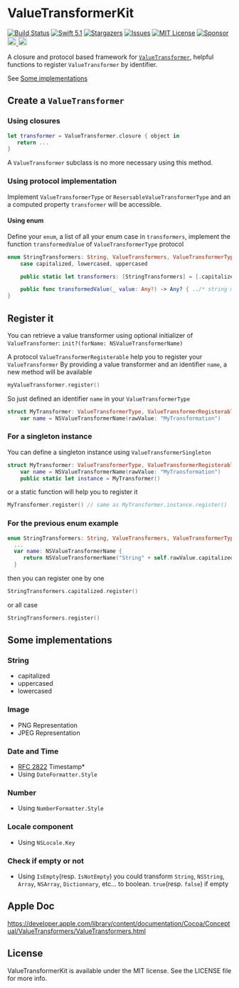 # ValueTransformerKit

[![Build Status][build-shield]][build-url]
[![Swift 5.1][swift-shield]][swift-url]
[![Stargazers][stars-shield]][stars-url]
[![Issues][issues-shield]][issues-url]
[![MIT License][license-shield]][license-url]
[![Sponsor][sponsor-shield]][sponsor-url]
<a href="https://www.patreon.com/phimage">
<img src="https://c5.patreon.com/external/logo/become_a_patron_button.png" alt="Become a Patron!" height="20">
</a>
<a href="https://paypal.me/ericphimage">
<img src="https://buymecoffee.intm.org/img/button-paypal-white.png" alt="Buy me a coffee" height="20">
</a>

A closure and protocol based framework for [`ValueTransformer`](https://developer.apple.com/library/content/documentation/Cocoa/Conceptual/ValueTransformers/ValueTransformers.html), helpful functions to register `ValueTransformer` by identifier.

See [Some implementations](#some-implementations)

## Create a `ValueTransformer`
### Using closures
```swift
let transformer = ValueTransformer.closure { object in
   return ...
}
```
A `ValueTransformer` subclass is no more necessary using this method.

### Using protocol implementation
Implement `ValueTransformerType` or `ResersableValueTransformerType` and an a computed property `transformer` will be accessible.

#### Using enum
Define your `enum`, a list of all your enum case in `transformers`, implement the function `transformedValue` of `ValueTransformerType` protocol
```swift
enum StringTransformers: String, ValueTransformers, ValueTransformerType {
    case capitalized, lowercased, uppercased

    public static let transformers: [StringTransformers] = [.capitalized, .lowercased, .uppercased]

    public func transformedValue(_ value: Any?) -> Any? { ../* string manipulation */ }
}
```

## Register it
You can retrieve a value transformer using optional initializer of `ValueTransformer`: `init?(forName: NSValueTransformerName)`

A protocol `ValueTransformerRegisterable` help you to register your  `ValueTransformer`
By providing a value transformer and an identifier `name`, a new method will be available
```swift
myValueTransformer.register()
```

So just defined an identifier `name` in your `ValueTransformerType`
```swift
struct MyTransformer: ValueTransformerType, ValueTransformerRegisterable {
    var name = NSValueTransformerName(rawValue: "MyTransformation")
```

### For a singleton instance
You can define a singleton instance using `ValueTransformerSingleton`
```swift
struct MyTransformer: ValueTransformerType, ValueTransformerRegisterable, ValueTransformerSingleton {
    var name = NSValueTransformerName(rawValue: "MyTransformation")
    public static let instance = MyTransformer()
```
or a static function will help you to register it
```swift
MyTransformer.register() // same as MyTransformer.instance.register()
```

### For the previous enum example
```swift
enum StringTransformers: String, ValueTransformers, ValueTransformerType {
  ...
  var name: NSValueTransformerName {
     return NSValueTransformerName("String" + self.rawValue.capitalized)
  }
```
then you can register one by one
```swift
StringTransformers.capitalized.register()
```
or all case
```swift
StringTransformers.register()
```

## Some implementations ##

### String

- capitalized
- uppercased
- lowercased

### Image

- PNG Representation
- JPEG Representation

### Date and Time

- [RFC 2822](https://www.ietf.org/rfc/rfc2822) Timestamp*
- Using  `DateFormatter.Style`

### Number

- Using `NumberFormatter.Style`

### Locale component

- Using `NSLocale.Key`

### Check if empty or not

- Using `IsEmpty`(resp. `IsNotEmpty`) you could transform `String`, `NSString`, `Array`, `NSArray`, `Dictionnary`, etc... to boolean. `true`(resp. `false`) if empty

## Apple Doc
https://developer.apple.com/library/content/documentation/Cocoa/Conceptual/ValueTransformers/ValueTransformers.html

## License

ValueTransformerKit is available under the MIT license. See the LICENSE file for more info.

<!-- MARKDOWN LINKS & IMAGES -->
<!-- https://www.markdownguide.org/basic-syntax/#reference-style-links -->
[stars-shield]: https://img.shields.io/github/stars/phimage/ValueTransformerKit.svg?style=flat
[stars-url]: https://github.com/phimage/ValueTransformerKit/stargazers
[issues-shield]: https://img.shields.io/github/issues/phimage/ValueTransformerKit.svg?style=flat
[issues-url]: https://github.com/phimage/ValueTransformerKit/issues
[license-shield]: https://img.shields.io/github/license/phimage/ValueTransformerKit.svg?style=flat
[license-url]: https://github.com/phimage/ValueTransformerKit/blob/master/LICENSE
[swift-shield]: https://img.shields.io/badge/Swift-5.1-orange.svg?style=flat
[swift-url]: https://developer.apple.com/swift/
[build-shield]: https://github.com/phimage/ValueTransformerKit/workflows/CI/badge.svg
[build-url]: https://github.com/phimage/ValueTransformerKit/actions?workflow=CI
[sponsor-shield]: https://img.shields.io/badge/Sponsor-%F0%9F%A7%A1-white.svg?style=flat
[sponsor-url]: https://github.com/sponsors/phimage

